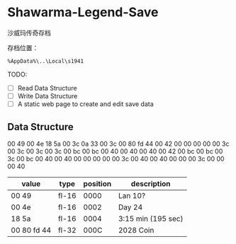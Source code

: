 # Shawarma-Legend-Save

沙威玛传奇存档

存档位置：

```shell
%AppData%\..\Local\s1941
```

TODO:

- [ ] Read Data Structure
- [ ] Write Data Structure
- [ ] A static web page to create and edit save data

## Data Structure

00 49 00 4e 18 5a 00 3c 0a 33 00 3c 00 80 fd 44 00 42 00 00 00 00 00 3c 00 3c 00 3c 00 3c 00 bc 00 bc 00 40 00 40 00 40 00 42 00 bc 00 bc 00 3c 00 bc 00 40 00 40 00 00 00 00 00 3c 00 40 00 40 00 00 00 3c 00 00 00 40

| value | type | position | description |
| --- | --- | --- | --- |
| 00 49 | fl-16 | 0000 | Lan 10? |
| 00 4e | fl-16 | 0002 | Day 24 |
| 18 5a | fl-16 | 0004 | 3:15 min (195 sec) |
| 00 80 fd 44 | fl-32 | 000C | 2028 Coin |
